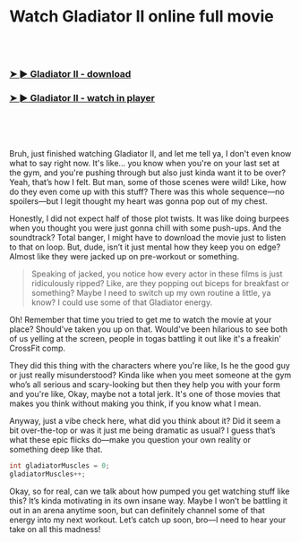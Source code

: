 <h1>Watch Gladiator II online full movie</h1>


<br><br>

<h3><a href="https://Chriss-dersmordeli1972.github.io/lsrygnfohg/">➤ ► Gladiator II - download</a></h3> 
<h3><a href="https://Chriss-dersmordeli1972.github.io/lsrygnfohg/">➤ ► Gladiator II - watch in player</a></h3>


<br><br><br>


Bruh, just finished watching Gladiator II, and let me tell ya, I don't even know what to say right now. It's like... you know when you're on your last set at the gym, and you're pushing through but also just kinda want it to be over? Yeah, that’s how I felt. But man, some of those scenes were wild! Like, how do they even come up with this stuff? There was this whole sequence—no spoilers—but I legit thought my heart was gonna pop out of my chest. 

Honestly, I did not expect half of those plot twists. It was like doing burpees when you thought you were just gonna chill with some push-ups. And the soundtrack? Total banger, I might have to download the movie just to listen to that on loop. But, dude, isn’t it just mental how they keep you on edge? Almost like they were jacked up on pre-workout or something.

> Speaking of jacked, you notice how every actor in these films is just ridiculously ripped? Like, are they popping out biceps for breakfast or something? Maybe I need to switch up my own routine a little, ya know? I could use some of that Gladiator energy. 

Oh! Remember that time you tried to get me to watch the movie at your place? Should've taken you up on that. Would've been hilarious to see both of us yelling at the screen, people in togas battling it out like it's a freakin' CrossFit comp.

They did this thing with the characters where you're like, Is he the good guy or just really misunderstood? Kinda like when you meet someone at the gym who’s all serious and scary-looking but then they help you with your form and you're like, Okay, maybe not a total jerk. It's one of those movies that makes you think without making you think, if you know what I mean.

Anyway, just a vibe check here, what did you think about it? Did it seem a bit over-the-top or was it just me being dramatic as usual? I guess that’s what these epic flicks do—make you question your own reality or something deep like that.

```c
int gladiatorMuscles = 0;
gladiatorMuscles++;
```

Okay, so for real, can we talk about how pumped you get watching stuff like this? It’s kinda motivating in its own insane way. Maybe I won’t be battling it out in an arena anytime soon, but can definitely channel some of that energy into my next workout. Let’s catch up soon, bro—I need to hear your take on all this madness!
